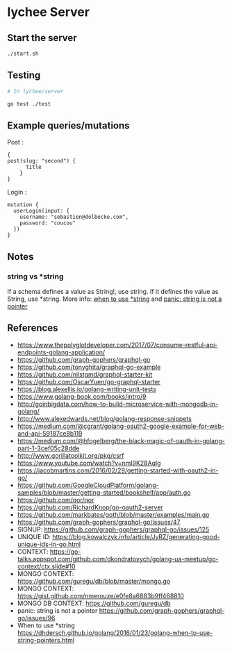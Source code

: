 # lychee Server

## Start the server

```bash
./start.sh
```

## Testing
```bash
# In lychee/server

go test ./test
```

## Example queries/mutations

Post :

```
{
post(slug: "second") {
      title
    }
}
```
Login :

```
mutation {
  userLogin(input: {
    username: "sebastien@dolbecke.com",
    password: "coucou"
  })
}
```

## Notes
### string vs *string
If a schema defines a value as String!, use string. If it defines the value as String, use *string. More info: [when to use *string](https://dhdersch.github.io/golang/2016/01/23/golang-when-to-use-string-pointers.html) and [panic: string is not a pointer](https://github.com/graph-gophers/graphql-go/issues/96)

## References
- https://www.thepolyglotdeveloper.com/2017/07/consume-restful-api-endpoints-golang-application/
- https://github.com/graph-gophers/graphql-go
- https://github.com/tonyghita/graphql-go-example
- https://github.com/nilstgmd/graphql-starter-kit
- https://github.com/OscarYuen/go-graphql-starter
- https://blog.alexellis.io/golang-writing-unit-tests
- https://www.golang-book.com/books/intro/9
- http://goinbigdata.com/how-to-build-microservice-with-mongodb-in-golang/
- http://www.alexedwards.net/blog/golang-response-snippets
- https://medium.com/@cgrant/golang-oauth2-google-example-for-web-and-api-59187ce8b119
- https://medium.com/@hfogelberg/the-black-magic-of-oauth-in-golang-part-1-3cef05c28dde
- http://www.gorillatoolkit.org/pkg/csrf
- https://www.youtube.com/watch?v=nml9K28Aqlg
- https://jacobmartins.com/2016/02/29/getting-started-with-oauth2-in-go/
- https://github.com/GoogleCloudPlatform/golang-samples/blob/master/getting-started/bookshelf/app/auth.go
- https://github.com/qor/qor
- https://github.com/RichardKnop/go-oauth2-server
- https://github.com/markbates/goth/blob/master/examples/main.go
- https://github.com/graph-gophers/graphql-go/issues/47
- SIGNUP: https://github.com/graph-gophers/graphql-go/issues/125
- UNIQUE ID: https://blog.kowalczyk.info/article/JyRZ/generating-good-unique-ids-in-go.html
- CONTEXT: https://go-talks.appspot.com/github.com/dkondratovych/golang-ua-meetup/go-context/ctx.slide#10
- MONGO CONTEXT: https://github.com/guregu/db/blob/master/mongo.go
- MONGO CONTEXT: https://gist.github.com/nmerouze/e0fe8a6883b9ff468810
- MONGO DB CONTEXT: https://github.com/guregu/db
- panic: string is not a pointer https://github.com/graph-gophers/graphql-go/issues/96
- When to use *string https://dhdersch.github.io/golang/2016/01/23/golang-when-to-use-string-pointers.html